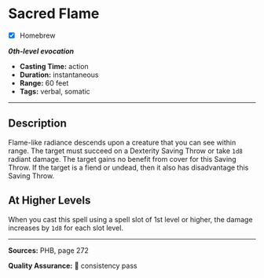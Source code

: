 # Sacred Flame
- [x] Homebrew

***0th-level evocation***
- **Casting Time:** action
- **Duration:** instantaneous
- **Range:** 60 feet
- **Tags:** verbal, somatic

---

## Description
Flame-like radiance descends upon a creature that you can see within range.
The target must succeed on a Dexterity Saving Throw or take `1d8` radiant damage.
The target gains no benefit from cover for this Saving Throw.
If the target is a fiend or undead, then it also has disadvantage this Saving Throw.

## At Higher Levels
When you cast this spell using a spell slot of 1st level or higher, the damage increases by `1d8` for each slot level.

---

**Sources:** PHB, page 272

**Quality Assurance:** :star2: consistency pass
